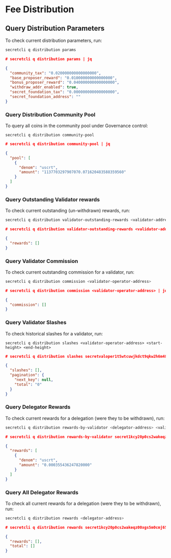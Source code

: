 # Fee Distribution

## Query Distribution Parameters <a href="#query-distribution-parameters" id="query-distribution-parameters"></a>

To check current distribution parameters, run:

```bash
secretcli q distribution params 
```

```json
# secretcli q distribution params | jq

{
  "community_tax": "0.020000000000000000",
  "base_proposer_reward": "0.010000000000000000",
  "bonus_proposer_reward": "0.040000000000000000",
  "withdraw_addr_enabled": true,
  "secret_foundation_tax": "0.000000000000000000",
  "secret_foundation_address": ""
}
```

### Query Distribution Community Pool <a href="#query-distribution-community-pool" id="query-distribution-community-pool"></a>

To query all coins in the community pool under Governance control:

```
secretcli q distribution community-pool
```

```json
# secretcli q distribution community-pool | jq

{
  "pool": [
    {
      "denom": "uscrt",
      "amount": "1137703297907070.071620483588359560"
    }
  ]
}
```

### Query Outstanding Validator rewards <a href="#query-outstanding-validator-rewards" id="query-outstanding-validator-rewards"></a>

To check current outstanding (un-withdrawn) rewards, run:

```bash
secretcli q distribution validator-outstanding-rewards <validator-address>
```

```json
# secretcli q distribution validator-outstanding-rewards <validator-address> | jq

{
  "rewards": []
}
```

### Query Validator Commission <a href="#query-validator-commission" id="query-validator-commission"></a>

To check current outstanding commission for a validator, run:

```bash
secretcli q distribution commission <validator-operator-address>
```

```json
# secretcli q distribution commission <validator-operator-address> | jq

{
  "commission": []
}
```

### Query Validator Slashes <a href="#query-validator-slashes" id="query-validator-slashes"></a>

To check historical slashes for a validator, run:

```
secretcli q distribution slashes <validator-operator-address> <start-height> <end-height>
```

```json
# secretcli q distribution slashes secretvaloper1t5wtcuwjkdct9qkw2h6m48zu2hectpd6ulmekk 1000 10000 | jq

{
  "slashes": [],
  "pagination": {
    "next_key": null,
    "total": "0"
  }
}
```

### Query Delegator Rewards <a href="#query-delegator-rewards" id="query-delegator-rewards"></a>

To check current rewards for a delegation (were they to be withdrawn), run:

```bash
secretcli q distribution rewards-by-validator <delegator-address> <validator-address>
```

```json
# secretcli q distribution rewards-by-validator secret1kcy20p0cs2wakeqz00xgs5m0cmj65283xqmvfs secretvaloper1gutgtpw0caqfsp8ja0r5yecv8jxz2y8vxxa9mw | jq

{
  "rewards": [
    {
      "denom": "uscrt",
      "amount": "0.000355436247820000"
    }
  ]
}
```

### Query All Delegator Rewards <a href="#query-all-delegator-rewards" id="query-all-delegator-rewards"></a>

To check all current rewards for a delegation (were they to be withdrawn), run:

```bash
secretcli q distribution rewards <delegator-address>
```

```json
# secretcli q distribution rewards secret1kcy20p0cs2wakeqz00xgs5m0cmj65283xqmvfs | jq

{
  "rewards": [],
  "total": []
}
```
